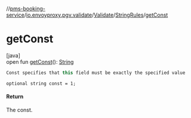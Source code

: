 //[pms-booking-service](../../../../index.md)/[io.envoyproxy.pgv.validate](../../index.md)/[Validate](../index.md)/[StringRules](index.md)/[getConst](get-const.md)

# getConst

[java]\
open fun [getConst](get-const.md)(): [String](https://docs.oracle.com/en/java/javase/23/docs/api/java.base/java/lang/String.html)

```kotlin
Const specifies that this field must be exactly the specified value

```
`optional string const = 1;`

#### Return

The const.